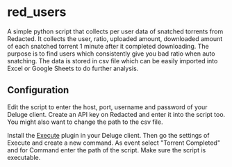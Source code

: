 # red_users
A simple python script that collects per user data of snatched torrents from Redacted. It collects the user, ratio, uploaded amount, downloaded amount of each snatched torrent 1 minute after it completed downloading. The purpose is to find users which consistently give you bad ratio when auto snatching. The data is stored in csv file which can be easily imported into Excel or Google Sheets to do further analysis.

## Configuration
Edit the script to enter the host, port, username and password of your Deluge client. Create an API key on Redacted and enter it into the script too. You might also want to change the path to the csv file.

Install the [Execute](https://dev.deluge-torrent.org/wiki/Plugins/Execute) plugin in your Deluge client. Then go the settings of Execute and create a new command. As event select "Torrent Completed" and for Command enter the path of the script. Make sure the script is executable.

